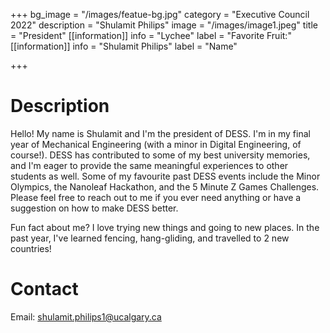 +++
bg_image = "/images/featue-bg.jpg"
category = "Executive Council 2022"
description = "Shulamit Philips"
image = "/images/image1.jpeg"
title = "President"
[[information]]
info = "Lychee"
label = "Favorite Fruit:"
[[information]]
info = "Shulamit Philips"
label = "Name"

+++
# Description

Hello! My name is Shulamit and I'm the president of DESS. I'm in my final year of Mechanical Engineering (with a minor in Digital Engineering, of course!). DESS has contributed to some of my best university memories, and I'm eager to provide the same meaningful experiences to other students as well. Some of my favourite past DESS events include the Minor Olympics, the Nanoleaf Hackathon, and the 5 Minute Z Games Challenges. Please feel free to reach out to me if you ever need anything or have a suggestion on how to make DESS better.   
  
Fun fact about me? I love trying new things and going to new places. In the past year, I've learned fencing, hang-gliding, and travelled to 2 new countries!

# Contact

Email: shulamit.philips1@ucalgary.ca